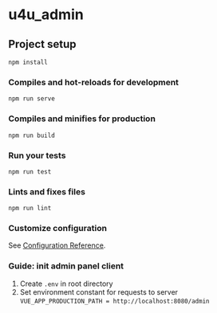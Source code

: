 # u4u_admin

## Project setup

```
npm install
```

### Compiles and hot-reloads for development

```
npm run serve
```

### Compiles and minifies for production

```
npm run build
```

### Run your tests

```
npm run test
```

### Lints and fixes files

```
npm run lint
```

### Customize configuration

See [Configuration Reference](https://cli.vuejs.org/config/).

### Guide: init admin panel client

1. Create `.env` in root directory
1. Set environment constant for requests to server `VUE_APP_PRODUCTION_PATH = http://localhost:8080/admin`
